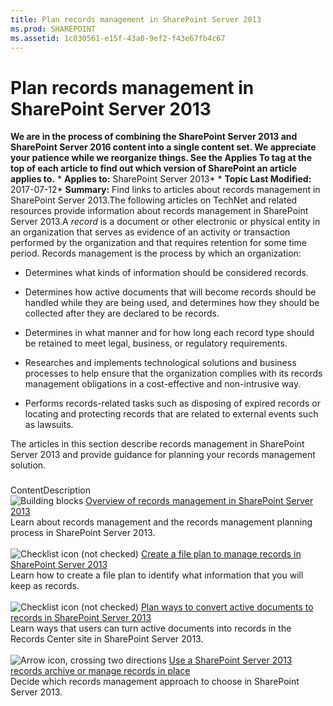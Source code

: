 ```yaml
---
title: Plan records management in SharePoint Server 2013
ms.prod: SHAREPOINT
ms.assetid: 1c030561-e15f-43a0-9ef2-f43e67fb4c67
---
```



# Plan records management in SharePoint Server 2013
 **We are in the process of combining the SharePoint Server 2013 and SharePoint Server 2016 content into a single content set. We appreciate your patience while we reorganize things. See the Applies To tag at the top of each article to find out which version of SharePoint an article applies to.** * **Applies to:** SharePoint Server 2013*  * **Topic Last Modified:** 2017-07-12* **Summary:** Find links to articles about records management in SharePoint Server 2013.The following articles on TechNet and related resources provide information about records management in SharePoint Server 2013.A  *record*  is a document or other electronic or physical entity in an organization that serves as evidence of an activity or transaction performed by the organization and that requires retention for some time period. Records management is the process by which an organization:
- Determines what kinds of information should be considered records.
    
  
- Determines how active documents that will become records should be handled while they are being used, and determines how they should be collected after they are declared to be records.
    
  
- Determines in what manner and for how long each record type should be retained to meet legal, business, or regulatory requirements.
    
  
- Researches and implements technological solutions and business processes to help ensure that the organization complies with its records management obligations in a cost-effective and non-intrusive way.
    
  
- Performs records-related tasks such as disposing of expired records or locating and protecting records that are related to external events such as lawsuits.
    
  
The articles in this section describe records management in SharePoint Server 2013 and provide guidance for planning your records management solution.
### 

ContentDescription <br/> ![Building blocks](images/) [Overview of records management in SharePoint Server 2013](html/overview-of-records-management-in-sharepoint-server-2013.md) <br/> Learn about records management and the records management planning process in SharePoint Server 2013.  <br/>  <br/> ![Checklist icon (not checked)](images/) [Create a file plan to manage records in SharePoint Server 2013](html/create-a-file-plan-to-manage-records-in-sharepoint-server-2013.md) <br/> Learn how to create a file plan to identify what information that you will keep as records.  <br/>  <br/> ![Checklist icon (not checked)](images/) [Plan ways to convert active documents to records in SharePoint Server 2013](html/plan-ways-to-convert-active-documents-to-records-in-sharepoint-server-2013.md) <br/> Learn ways that users can turn active documents into records in the Records Center site in SharePoint Server 2013.  <br/>  <br/> ![Arrow icon, crossing two directions](images/) [Use a SharePoint Server 2013 records archive or manage records in place](html/use-a-sharepoint-server-2013-records-archive-or-manage-records-in-place.md) <br/> Decide which records management approach to choose in SharePoint Server 2013.  <br/> 
